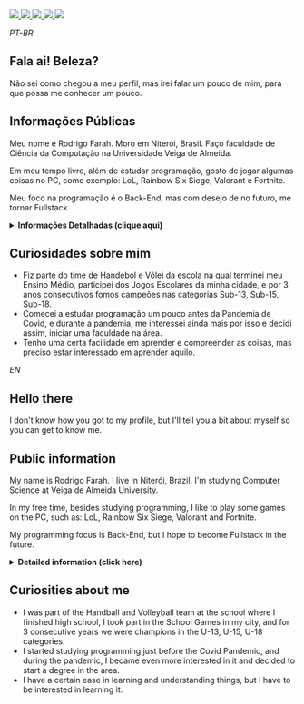 <div>
    <a target='_blank' href="https://twitch.tv/rcfarah">
        <img src="https://img.shields.io/badge/Twitch-9146FF?style=for-the-badge&logo=twitch&logoColor=white">
    </a>
    <a target='_blank' href="https://twitter.com/RcFarah_">
        <img src="https://img.shields.io/badge/Twitter-1DA1F2?style=for-the-badge&logo=twitter&logoColor=white">
    </a>
    <a target='_blank' href="https://instagram.com/rcfarah_">
        <img src="https://img.shields.io/badge/Instagram-E4405F?style=for-the-badge&logo=instagram&logoColor=white">
    </a>
    <a target='_blank' href="https://linkedin.com/in/rcfarah">
        <img src="https://img.shields.io/badge/LinkedIn-0077B5?style=for-the-badge&logo=linkedin&logoColor=white">
    </a>
    <a target='_blank' href="https://www.youtube.com/c/RcFarah">
        <img src="https://img.shields.io/badge/YouTube-FF0000?style=for-the-badge&logo=youtube&logoColor=white">
    </a>
</div>

*PT-BR*

## Fala ai! Beleza?

Não sei como chegou a meu perfil, mas irei falar um pouco de mim, para que possa me conhecer um pouco.

## Informações Públicas

Meu nome é Rodrigo Farah. Moro em Niterói, Brasil. Faço faculdade de Ciência da Computação na Universidade Veiga de Almeida.

Em meu tempo livre, além de estudar programação, gosto de jogar algumas coisas no PC, como exemplo: LoL, Rainbow Six Siege, Valorant e Fortnite.

Meu foco na programação é o Back-End, mas com desejo de no futuro, me tornar Fullstack.

<details align="left">
  <summary><strong>Informações Detalhadas (clique aqui)</strong></summary> 
 

  - **👱🏻 Nome**: Rodrigo Corrêa de Sá Farah
  - **⏳ Idade**: 21
  - **🚩 Moro em**: Niterói - RJ, Brasil
  - **🔎 Stack**: <img height="30" width="40" src="https://github.com/devicons/devicon/blob/master/icons/python/python-original.svg"> <img height="30" width="40" src="https://github.com/devicons/devicon/blob/master/icons/java/java-original.svg"> <img height="30" width="40" src="https://github.com/devicons/devicon/blob/master/icons/c/c-original.svg"> <img height="30" width="40" src="https://github.com/devicons/devicon/blob/master/icons/cplusplus/cplusplus-original.svg">  <img height="30" width="40" src="https://github.com/devicons/devicon/blob/master/icons/csharp/csharp-original.svg">
  - **🔭 Universidade**: Ciência da Computação - Universidade Veiga de Almeida
  - **📫 Email:** `rodrigocsfarah@gmail.com`
  - **✉️ Discord**: `@rcfarah` 
</details>


## Curiosidades sobre mim

* Fiz parte do time de Handebol e Vôlei da escola na qual terminei meu Ensino Médio, participei dos Jogos Escolares da minha cidade, e por 3 anos consecutivos fomos campeôes nas categorias Sub-13, Sub-15, Sub-18.
* Comecei a estudar programação um pouco antes da Pandemia de Covid, e durante a pandemia, me interessei ainda mais por isso e decidi assim, iniciar uma faculdade na área.
* Tenho uma certa facilidade em aprender e compreender as coisas, mas preciso estar interessado em aprender aquilo.

*EN*

## Hello there

I don't know how you got to my profile, but I'll tell you a bit about myself so you can get to know me.

## Public information

My name is Rodrigo Farah. I live in Niterói, Brazil. I'm studying Computer Science at Veiga de Almeida University.

In my free time, besides studying programming, I like to play some games on the PC, such as: LoL, Rainbow Six Siege, Valorant and Fortnite.

My programming focus is Back-End, but I hope to become Fullstack in the future.



<details align="left">
  <summary><strong>Detailed information (click here)</strong></summary> 
 

  - **👱🏻 Name**: Rodrigo Corrêa de Sá Farah
  - **⏳ Age**: 21
  - **🚩 Live In**: Niterói - RJ, Brasil
  - **🔎 Stack**: <img height="30" width="40" src="https://github.com/devicons/devicon/blob/master/icons/python/python-original.svg"> <img height="30" width="40" src="https://github.com/devicons/devicon/blob/master/icons/java/java-original.svg"> <img height="30" width="40" src="https://github.com/devicons/devicon/blob/master/icons/c/c-original.svg"> <img height="30" width="40" src="https://github.com/devicons/devicon/blob/master/icons/cplusplus/cplusplus-original.svg">  <img height="30" width="40" src="https://github.com/devicons/devicon/blob/master/icons/csharp/csharp-original.svg">
  - **🔭 University**: Ciência da Computação - Universidade Veiga de Almeida
  - **📫 Email:** `rodrigocsfarah@gmail.com`
  - **✉️ Discord**: `@rcfarah` 
</details>

## Curiosities about me

* I was part of the Handball and Volleyball team at the school where I finished high school, I took part in the School Games in my city, and for 3 consecutive years we were champions in the U-13, U-15, U-18 categories.
* I started studying programming just before the Covid Pandemic, and during the pandemic, I became even more interested in it and decided to start a degree in the area.
* I have a certain ease in learning and understanding things, but I have to be interested in learning it.

<!--
**RcFarah/RcFarah** is a ✨ _special_ ✨ repository because its `README.md` (this file) appears on your GitHub profile.

Here are some ideas to get you started:

- 🔭 I’m currently working on ...
- 🌱 I’m currently learning ...
- 👯 I’m looking to collaborate on ...
- 🤔 I’m looking for help with ...
- 💬 Ask me about ...
- 📫 How to reach me: ...
- 😄 Pronouns: ...
- ⚡ Fun fact: ...
-->

